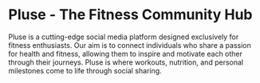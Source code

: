 # Pluse - The Fitness Community Hub
Pluse is a cutting-edge social media platform designed exclusively for fitness enthusiasts. Our aim is to connect individuals who share a passion for health and fitness, allowing them to inspire and motivate each other through their journeys. Pluse is where workouts, nutrition, and personal milestones come to life through social sharing.
